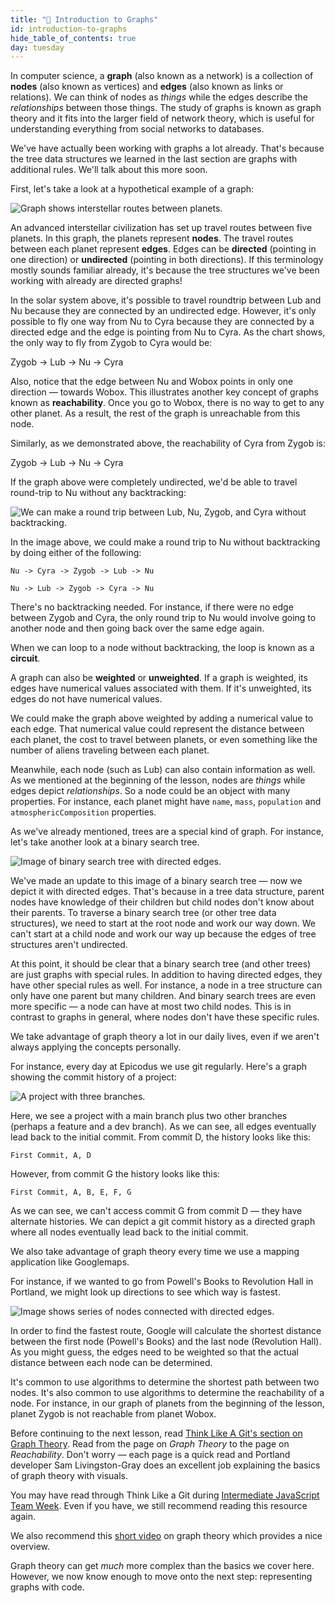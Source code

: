 ```yaml
---
title: "📓 Introduction to Graphs"
id: introduction-to-graphs
hide_table_of_contents: true
day: tuesday
---
```


In computer science, a **graph** (also known as a network) is a collection of **nodes** (also known as vertices) and **edges** (also known as links or relations). We can think of nodes as _things_ while the edges describe the _relationships_ between those things. The study of graphs is known as graph theory and it fits into the larger field of network theory, which is useful for understanding everything from social networks to databases.

We've have actually been working with graphs a lot already. That's because the tree data structures we learned in the last section are graphs with additional rules. We'll talk about this more soon.

First, let's take a look at a hypothetical example of a graph:

![Graph shows interstellar routes between planets.](https://learnhowtoprogram.s3.us-west-2.amazonaws.com/computer-science-curriculum-2020/graph_theory_planets.png)

An advanced interstellar civilization has set up travel routes between five planets. In this graph, the planets represent **nodes**. The travel routes between each planet represent **edges**. Edges can be **directed** (pointing in one direction) or **undirected** (pointing in both directions). If this terminology mostly sounds familiar already, it's because the tree structures we've been working with already are directed graphs!

In the solar system above, it's possible to travel roundtrip between Lub and Nu because they are connected by an undirected edge. However, it's only possible to fly one way from Nu to Cyra because they are connected by a directed edge and the edge is pointing from Nu to Cyra. As the chart shows, the only way to fly from Zygob to Cyra would be:

Zygob -> Lub -> Nu -> Cyra

Also, notice that the edge between Nu and Wobox points in only one direction — towards Wobox. This illustrates another key concept of graphs known as **reachability**. Once you go to Wobox, there is no way to get to any other planet. As a result, the rest of the graph is unreachable from this node.

Similarly, as we demonstrated above, the reachability of Cyra from Zygob is:

Zygob -> Lub -> Nu -> Cyra

If the graph above were completely undirected, we'd be able to travel round-trip to Nu without any backtracking:

![We can make a round trip between Lub, Nu, Zygob, and Cyra without backtracking.](https://learnhowtoprogram.s3.us-west-2.amazonaws.com/computer-science-curriculum-2020/graph_circuit.png)

In the image above, we could make a round trip to Nu without backtracking by doing either of the following:

```
Nu -> Cyra -> Zygob -> Lub -> Nu
```

```
Nu -> Lub -> Zygob -> Cyra -> Nu
```

There's no backtracking needed. For instance, if there were no edge between Zygob and Cyra, the only round trip to Nu would involve going to another node and then going back over the same edge again.

When we can loop to a node without backtracking, the loop is known as a **circuit**.

A graph can also be **weighted** or **unweighted**. If a graph is weighted, its edges have numerical values associated with them. If it's unweighted, its edges do not have numerical values.

We could make the graph above weighted by adding a numerical value to each edge. That numerical value could represent the distance between each planet, the cost to travel between planets, or even something like the number of aliens traveling between each planet. 

Meanwhile, each node (such as Lub) can also contain information as well. As we mentioned at the beginning of the lesson, nodes are _things_ while edges depict _relationships_. So a node could be an object with many properties. For instance, each planet might have `name`, `mass`, `population` and `atmosphericComposition` properties.

As we've already mentioned, trees are a special kind of graph. For instance, let's take another look at a binary search tree.

![Image of binary search tree with directed edges.](https://learnhowtoprogram.s3.us-west-2.amazonaws.com/computer-science-curriculum-2020/directed_binary_search_tree.png)

We've made an update to this image of a binary search tree — now we depict it with directed edges. That's because in a tree data structure, parent nodes have knowledge of their children but child nodes don't know about their parents. To traverse a binary search tree (or other tree data structures), we need to start at the root node and work our way down. We can't start at a child node and work our way up because the edges of tree structures aren't undirected.

At this point, it should be clear that a binary search tree (and other trees) are just graphs with special rules. In addition to having directed edges, they have other special rules as well. For instance, a node in a tree structure can only have one parent but many children. And binary search trees are even more specific — a node can have at most two child nodes. This is in contrast to graphs in general, where nodes don't have these specific rules.

We take advantage of graph theory a lot in our daily lives, even if we aren't always applying the concepts personally.

For instance, every day at Epicodus we use git regularly. Here's a graph showing the commit history of a project:

![A project with three branches.](https://learnhowtoprogram.s3.us-west-2.amazonaws.com/computer-science-curriculum-2020/git_graph.png)

Here, we see a project with a main branch plus two other branches (perhaps a feature and a dev branch). As we can see, all edges eventually lead back to the initial commit. From commit D, the history looks like this:

```
First Commit, A, D
```

However, from commit G the history looks like this:

```
First Commit, A, B, E, F, G
```

As we can see, we can't access commit G from commit D — they have alternate histories. We can depict a git commit history as a directed graph where all nodes eventually lead back to the initial commit.

We also take advantage of graph theory every time we use a mapping application like Googlemaps.

For instance, if we wanted to go from Powell's Books to Revolution Hall in Portland, we might look up directions to see which way is fastest.

![Image shows series of nodes connected with directed edges.](https://learnhowtoprogram.s3.us-west-2.amazonaws.com/computer-science-curriculum-2020/google_maps_directed_graph.png)

In order to find the fastest route, Google will calculate the shortest distance between the first node (Powell's Books) and the last node (Revolution Hall). As you might guess, the edges need to be weighted so that the actual distance between each node can be determined.

It's common to use algorithms to determine the shortest path between two nodes. It's also common to use algorithms to determine the reachability of a node. For instance, in our graph of planets from the beginning of the lesson, planet Zygob is not reachable from planet Wobox.

Before continuing to the next lesson, read [Think Like A Git's section on Graph Theory](http://think-like-a-git.net/sections/graph-theory.html). Read from the page on _Graph Theory_ to the page on _Reachability_. Don't worry — each page is a quick read and Portland developer Sam Livingston-Gray does an excellent job explaining the basics of graph theory with visuals.

You may have read through Think Like a Git during [Intermediate JavaScript Team Week](https://www.learnhowtoprogram.com/intermediate-javascript/team-week/learning-more-about-git). Even if you have, we still recommend reading this resource again.

We also recommend this [short video](https://www.youtube.com/watch?v=82zlRaRUsaY&ab_channel=SystemsInnovation) on graph theory which provides a nice overview.

Graph theory can get _much_ more complex than the basics we cover here. However, we now know enough to move onto the next step: representing graphs with code.
